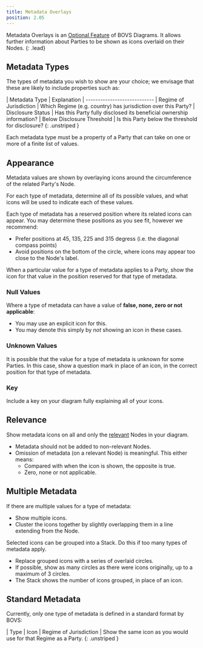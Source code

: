 ```yaml
---
title: Metadata Overlays
position: 2.05
---
```


Metadata Overlays is an [Optional Feature](/visualisation/optional/) of BOVS Diagrams. It allows further information about Parties to be shown as icons overlaid on their Nodes.
{: .lead}


## Metadata Types

The types of metadata you wish to show are your choice; we envisage that these are likely to include properties such as:

| Metadata Type              | Explanation
| ----------------------------
| Regime of Jurisdiction     | Which Regime (e.g. country) has jurisdiction over this Party?
| Disclosure Status          | Has this Party fully disclosed its beneficial ownership information?
| Below Disclosure Threshold | Is this Party below the threshold for disclosure?
{: .unstriped }

Each metadata type must be a property of a Party that can take on one or more of a finite list of values.


## Appearance

Metadata values are shown by overlaying icons around the circumference of the related Party's Node.

For each type of metadata, determine all of its possible values, and what icons will be used to indicate each of these values.

Each type of metadata has a reserved position where its related icons can appear. You may determine these positions as you see fit, however we recommend:

* Prefer positions at 45, 135, 225 and 315 degress (i.e. the diagonal compass points)
* Avoid positions on the bottom of the circle, where icons may appear too close to the Node's label.

When a particular value for a type of metadata applies to a Party, show the icon for that value in the position reserved for that type of metadata.

### Null Values

Where a type of metadata can have a value of **false, none, zero or not applicable**:

* You may use an explicit icon for this.
* You may denote this simply by *not* showing an icon in these cases.

### Unknown Values

It is possible that the value for a type of metadata is unknown for some Parties. In this case, show a question mark in place of an icon, in the correct position for that type of metadata.

### Key

Include a key on your diagram fully explaining all of your icons.


## Relevance

Show metadata icons on all and only the [relevant](/visualisation/core/relevance) Nodes in your diagram.

* Metadata should not be added to non-relevant Nodes.
* Omission of metadata (on a relevant Node) is meaningful. This either means:
  * Compared with when the icon is shown, the opposite is true.
  * Zero, none or not applicable.


## Multiple Metadata

If there are multiple values for a type of metadata:

* Show multiple icons.
* Cluster the icons together by slightly overlapping them in a line extending from the Node.

Selected icons can be grouped into a Stack. Do this if too many types of metadata apply.

* Replace grouped icons with a series of overlaid circles.
* If possible, show as many circles as there were icons originally, up to a maximum of 3 circles.
* The Stack shows the number of icons grouped, in place of an icon.


## Standard Metadata

Currently, only one type of metadata is defined in a standard format by BOVS:

| Type                   | Icon
| Regime of Jurisdiction | Show the same icon as you would use for that Regime as a Party.
{: .unstriped }